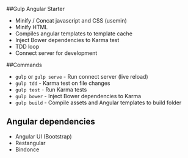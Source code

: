##Gulp Angular Starter

  - Minify / Concat javascript and CSS (usemin)
  - Minify HTML
  - Compiles angular templates to template cache
  - Inject Bower dependencies to Karma test
  - TDD loop
  - Connect server for development

##Commands

- ```gulp``` or ```gulp serve``` - Run connect server (live reload)
- ```gulp tdd``` - Karma test on file changes
- ```gulp test``` - Run Karma tests
- ```gulp bower``` - Inject Bower dependencies to Karma
- ```gulp build``` - Compile assets and Angular templates to build folder


## Angular dependencies
 - Angular UI (Bootstrap)
 - Restangular
 - Bindonce